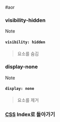 #aor 
### visibility-hidden
>[!note]
>#### `visibility: hidden`  
>
>>요소를 숨김  
### display-none
>[!note]
>#### `display: none`  
>
>>요소를 제거  
### [CSS](../../Dev-Index/CSS.md) Index로 돌아가기